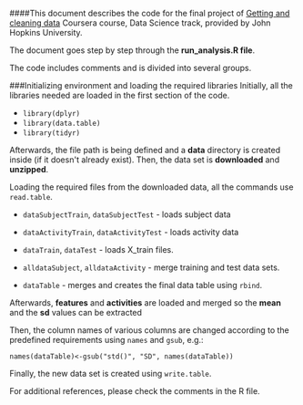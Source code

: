 ####This document describes the code for the final project of [Getting and cleaning data](https://www.coursera.org/course/getdata) Coursera course, Data Science track, provided by John Hopkins University.

The document goes step by step through the **run_analysis.R file**.

The code includes comments and is divided into several groups.

###Initializing environment and loading the required libraries
Initially, all the libraries needed are loaded in the first section of the code.

* `library(dplyr)`
* `library(data.table)`
* `library(tidyr)`

Afterwards, the file path is being defined and a **data** directory is created inside (if it doesn't already exist). Then, the data set is **downloaded** and **unzipped**.

Loading the required files from the downloaded data, all the commands use `read.table`.

* `dataSubjectTrain`,
`dataSubjectTest` - loads subject data

* `dataActivityTrain`, 
`dataActivityTest` - loads activity data

* `dataTrain`,
`dataTest` - loads X_train files.

* `alldataSubject`, 
`alldataActivity` - merge training and test data sets.

* `dataTable` - merges and creates the final data table using `rbind`.

Afterwards, **features** and **activities** are loaded and merged so the **mean** and the **sd** values can be extracted

Then, the column names of various columns are changed according to the predefined requirements using `names` and `gsub`, e.g.:

`names(dataTable)<-gsub("std()", "SD", names(dataTable))`

Finally, the new data set is created using `write.table`.

For additional references, please check the comments in the R file.

